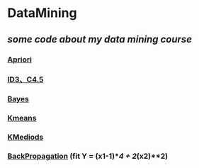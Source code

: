 # **DataMining**
## _some code about my data mining course_
### [**Apriori**](./Apriori/)
### [**ID3、C4.5**](./ID3/)
### [**Bayes**](./Bayes/)
### [**Kmeans**](./KMeans/)
### [**KMediods**](./KCenters/)
### [**BackPropagation**](./BP/) (fit Y = (x1-1)**4 + 2*(x2)**2)
